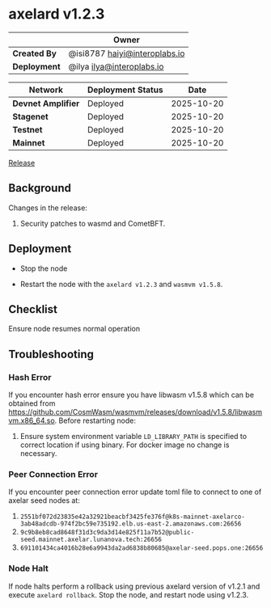# axelard v1.2.3

|  | **Owner** |
|-----------|------------|
| **Created By** | @isi8787 <haiyi@interoplabs.io> |
| **Deployment** | @ilya <ilya@interoplabs.io> |

| **Network** | **Deployment Status** | **Date** |
|-------------|----------------------|----------|
| **Devnet Amplifier** | Deployed | 2025-10-20 |
| **Stagenet** | Deployed | 2025-10-20 |
| **Testnet** | Deployed | 2025-10-20 |
| **Mainnet** | Deployed | 2025-10-20 |

[Release](https://github.com/axelarnetwork/axelar-core/releases/tag/v1.2.3)

## Background

Changes in the release:

1. Security patches to wasmd and CometBFT.

## Deployment

- Stop the node

- Restart the node with the `axelard v1.2.3` and `wasmvm v1.5.8`.

## Checklist

Ensure node resumes normal operation

## Troubleshooting

### Hash Error
If you encounter hash error ensure you have libwasm v1.5.8 which can be obtained from https://github.com/CosmWasm/wasmvm/releases/download/v1.5.8/libwasmvm.x86_64.so. Before restarting node:

1. Ensure system environment variable `LD_LIBRARY_PATH` is specified to correct location if using binary. For docker image no change is necessary.

### Peer Connection Error
If you encounter peer connection error update toml file to connect to one of axelar seed nodes at:

1. `2551bf072d23835e42a32921beacbf3425fe376f@k8s-mainnet-axelarco-3ab48adcdb-974f2bc59e735192.elb.us-east-2.amazonaws.com:26656`
2. `9c9b8eb8cad8648f31d3c9da3d14e825f11a7b52@public-seed.mainnet.axelar.lunanova.tech:26656`
3. `691101434ca4016b28e6a9943da2ad6838b80685@axelar-seed.pops.one:26656`

### Node Halt
If node halts perform a rollback using previous axelard version of v1.2.1 and execute `axelard rollback`. Stop the node, and restart node using v1.2.3.

